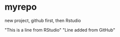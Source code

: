 # myrepo
new project, github first, then Rstudio

"This is a line from RStudio"
"Line added from GitHub"

